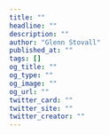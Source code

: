 ```yaml
---
title: ""
headline: ""
description: ""
author: "Glenn Stovall"
published_at: ""
tags: []
og_title: ""
og_type: ""
og_image: ""
og_url: ""
twitter_card: ""
twitter_site: ""
twitter_creator: ""
---
```

